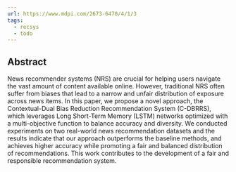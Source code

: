 ```yaml
---
url: https://www.mdpi.com/2673-6470/4/1/3
tags:
  - recsys
  - todo
---
```

## Abstract

News recommender systems (NRS) are crucial for helping users navigate the vast amount of content available online. However, traditional NRS often suffer from biases that lead to a narrow and unfair distribution of exposure across news items. In this paper, we propose a novel approach, the Contextual-Dual Bias Reduction Recommendation System (C-DBRRS), which leverages Long Short-Term Memory (LSTM) networks optimized with a multi-objective function to balance accuracy and diversity. We conducted experiments on two real-world news recommendation datasets and the results indicate that our approach outperforms the baseline methods, and achieves higher accuracy while promoting a fair and balanced distribution of recommendations. This work contributes to the development of a fair and responsible recommendation system.